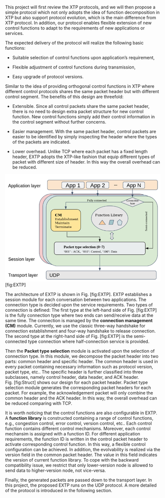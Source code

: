 This project will first review the XTP protocols, and we will then
propose a simple protocol which not only adopts the idea of function
decomposition in XTP but also support protocol evolution, which is the
main difference from XTP protocol. In addition, our protocol enables
flexible extension of new control functions to adapt to the requirements
of new applications or services.

The expected delivery of the protocol will realize the following basic
functions:

-   Suitable selection of control functions upon application’s
    requirement,

-   Flexible adjustment of control functions during transmission,

-   Easy upgrade of protocol versions.

Similar to the idea of providing orthogonal control functions in XTP
where different control protocols shares the same packet header but with
different control segment. The benefits of this design are threefold:

-   Extensible. Since all control packets share the same packet header,
    there is no need to design extra packet structure for new control
    function. New control functions simply add their control information
    in the control segment without further concerns.

-   Easier management. With the same packet header, control packets are
    easier to be identified by simply inspecting the header where the
    types of the packets are indicated.

-   Lower overhead. Unlike TCP where each packet has a fixed length
    header, EXTP adopts the XTP-like fashion that equip different types
    of packet with different size of header. In this way the overall
    overhead can be reduced.

![Architecture of EXTP protocol](Figure/EXTP.png "fig:") [fig:EXTP]

The architecture of EXTP is shown in Fig. [fig:EXTP]. EXTP establishes a
session module for each conversation between two applications. The
connection type is decided upon the service requirements. Two types of
connection is defined: The first type at the left-hand side of
Fig. [fig:EXTP] is the fully connection type where two ends can
send/receive data at the same time. The connection is managed by the
**connection management (CM)** module. Currently, we use the classic
three-way handshake for connection establishment and four-way handshake
to release connection. The second type at the right-hand side of
Fig. [fig:EXTP] is the semi-connected type connection where
half-connection service is provided.

Then the **Packet type selection** module is activated upon the
selection of connection type. In this module, we decompose the packet
header into two parts: common header and specific header. The common
header is used in every packet containing necessary information such as
protocol version, packet type, etc.. The specific header is further
classified into three subclasses, namely control header, data header,
and ACK header. Fig. [fig:Struct] shows our design for each packet
header. Packet type selection module generates the corresponding packet
headers for each packet. For example, the acknowledgement packet will
only combine the common header and the ACK header. In this way, the
overall overhead can be reduced comparing with TCP.

It is worth noticing that the control functions are also configurable in
EXTP. A **function library** is constructed containing a range of
control functions, e.g., congestion control, error control, version
control, etc.. Each control function contains different control
mechanisms. Moreover, each control mechansim is assigned with a function
ID. For different application requirements, the function ID is written
in the control packet header to activate corresponding control function.
In this way, a flexible control configuration can be achieved. In
addition, the evolvability is realized via the version field in the
common packet header. The value in this field indicates the version of
current function library. To cope with the backward compatibility issue,
we restrict that only lower-version node is allowed to send data to
higher-version node, not vice-versa.

Finally, the generated packets are passed down to the transport layer.
In this project, the proposed EXTP runs on the UDP protocol. A more
detailed of the protocol is introduced in the following section.
